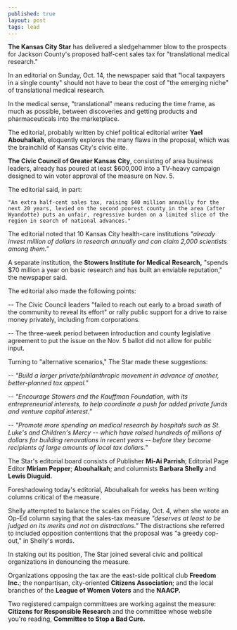 ```yaml
---
published: true
layout: post
tags: lead
---
```


**The Kansas City Star** has delivered a sledgehammer blow to the prospects for Jackson County's proposed half-cent sales tax for "translational medical research." 

In an editorial on Sunday, Oct. 14, the newspaper said that "local taxpayers in a single county" should not have to bear the cost of "the emerging niche" of translational medical research.

In the medical sense, "translational" means reducing the time frame, as much as possible, between discoveries and getting products and pharmaceuticals into the marketplace.

The editorial, probably written by chief political editorial writer **Yael Abouhalkah**, eloquently explores the many flaws in the proposal, which was the brainchild of Kansas City's civic elite.

**The Civic Council of Greater Kansas City**, consisting of area business leaders, already has poured at least $600,000 into a TV-heavy campaign designed to win voter approval of the measure on Nov. 5.

The editorial said, in part:

    "An extra half-cent sales tax, raising $40 million annually for the next 20 years, levied on the second poorest county in the area (after Wyandotte) puts an unfair, regressive burden on a limited slice of the region in search of national advances."

The editorial noted that 10 Kansas City health-care institutions _"already invest million of dollars in research annually and can claim 2,000 scientists among them."_

A separate institution, the **Stowers Institute for Medical Research,** "spends $70 million a year on basic research and has built an enviable reputation," the newspaper said.

The editorial also made the following points:

-- The Civic Council leaders "failed to reach out early to a broad swath of the community to reveal its effort" or rally public support for a drive to raise money privately, including from corporations.

-- The three-week period between introduction and county legislative agreement to put the issue on the Nov. 5 ballot did not allow for public input.

Turning to "alternative scenarios," The Star made these suggestions:

-- _"Build a larger private/philanthropic movement in advance of another, better-planned tax appeal."_

-- _"Encourage Stowers and the Kauffman Foundation, with its entrepreneurial interests, to help coordinate a push for added private funds and venture capital interest."_

-- _"Promote more spending on medical research by hospitals such as St. Luke's and Children's Mercy -- which have raised hundreds of millions of dollars for building renovations in recent years -- before they become recipients of large amounts of local tax dollars."_

The Star's editorial board consists of Publisher **Mi-Ai Parrish**; Editorial Page Editor **Miriam Pepper**; **Abouhalkah**; and columnists **Barbara Shelly** and **Lewis Diuguid.**

Foreshadowing today's editorial, Abouhalkah for weeks has been writing columns critical of the measure.

Shelly attempted to balance the scales on Friday, Oct. 4, when she wrote an Op-Ed column saying that the sales-tax measure _"deserves at least to be judged on its merits and not on distractions."_ The distractions she referred to included opposition contentions that the proposal was "a greedy cop-out," in Shelly's words.

In staking out its position, The Star joined several civic and political organizations in denouncing the measure.

Organizations opposing the tax are the east-side political club **Freedom Inc.**; the nonpartisan, city-oriented **Citizens Association**; and the local branches of the **League of Women Voters** and the **NAACP.**

Two registered campaign committees are working against the measure: **Citizens for Responsible Research** and the committee whose website you're reading, **Committee to Stop a Bad Cure.**
